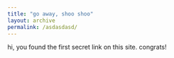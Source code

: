 ```yaml
---
title: "go away, shoo shoo"
layout: archive
permalink: /asdasdasd/
---
```


hi, you found the first secret link on this site. congrats!

<p id="days"></p>

<script>
    function dateDiffInDays(date1, date2) {   
return Math.round((date2-date1)/(1000*60*60*24)); 
} 
var today = new Date();
var date = (today.getMonth() + 1) + today.getdate() + ',' + today.getFullYear;
    var daysDiff = dateDiffInDays(new Date(date), new Date('April 27, 2020'));
    document.getElementById("demo").innerHTML = 'This was made ' + daysDiff + "days ago";
</script>

